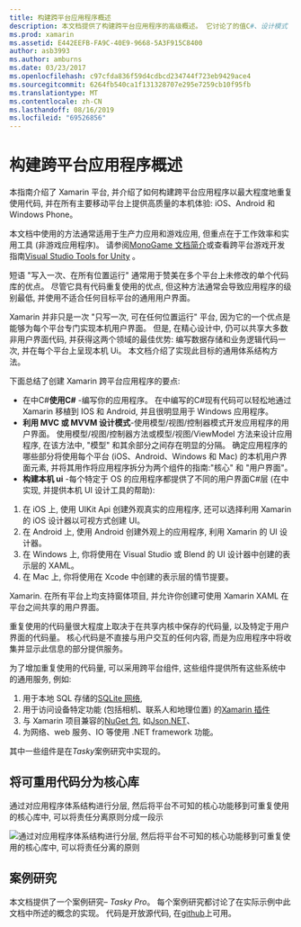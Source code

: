 ```yaml
---
title: 构建跨平台应用程序概述
description: 本文档提供了构建跨平台应用程序的高级概述。 它讨论了的值C#、设计模式 (如 MVC/MVVM) 和本机 ui。
ms.prod: xamarin
ms.assetid: E442EEFB-FA9C-40E9-9668-5A3F915C8400
author: asb3993
ms.author: amburns
ms.date: 03/23/2017
ms.openlocfilehash: c97cfda836f59d4cdbcd234744f723eb9429ace4
ms.sourcegitcommit: 6264fb540ca1f131328707e295e7259cb10f95fb
ms.translationtype: MT
ms.contentlocale: zh-CN
ms.lasthandoff: 08/16/2019
ms.locfileid: "69526856"
---
```

# <a name="building-cross-platform-applications-overview"></a>构建跨平台应用程序概述

本指南介绍了 Xamarin 平台, 并介绍了如何构建跨平台应用程序以最大程度地重复使用代码, 并在所有主要移动平台上提供高质量的本机体验: iOS、Android 和 Windows Phone。

本文档中使用的方法通常适用于生产力应用和游戏应用, 但重点在于工作效率和实用工具 (非游戏应用程序)。 请参阅[MonoGame 文档简介](~/graphics-games/monogame/introduction/index.md)或查看跨平台游戏开发指南[Visual Studio Tools for Unity](https://docs.microsoft.com/visualstudio/cross-platform/visual-studio-tools-for-unity) 。

短语 "写入一次、在所有位置运行" 通常用于赞美在多个平台上未修改的单个代码库的优点。 尽管它具有代码重复使用的优点, 但这种方法通常会导致应用程序的级别最低, 并使用不适合任何目标平台的通用用户界面。

Xamarin 并非只是一次 "只写一次, 可在任何位置运行" 平台, 因为它的一个优点是能够为每个平台专门实现本机用户界面。 但是, 在精心设计中, 仍可以共享大多数非用户界面代码, 并获得这两个领域的最佳优势: 编写数据存储和业务逻辑代码一次, 并在每个平台上呈现本机 Ui。 本文档介绍了实现此目标的通用体系结构方法。

下面总结了创建 Xamarin 跨平台应用程序的要点:

- 在中C#**使用C#**  -编写你的应用程序。 在中编写的C#现有代码可以轻松地通过 Xamarin 移植到 IOS 和 Android, 并且很明显用于 Windows 应用程序。
- **利用 MVC 或 MVVM 设计模式**-使用模型/视图/控制器模式开发应用程序的用户界面。 使用模型/视图/控制器方法或模型/视图/ViewModel 方法来设计应用程序, 在该方法中, "模型" 和其余部分之间存在明显的分隔。 确定应用程序的哪些部分将使用每个平台 (iOS、Android、Windows 和 Mac) 的本机用户界面元素, 并将其用作将应用程序拆分为两个组件的指南:"核心" 和 "用户界面"。
- **构建本机 ui** -每个特定于 OS 的应用程序都提供了不同的用户界面C#层 (在中实现, 并提供本机 UI 设计工具的帮助):

1. 在 iOS 上, 使用 UIKit Api 创建外观真实的应用程序, 还可以选择利用 Xamarin 的 iOS 设计器以可视方式创建 UI。
1. 在 Android 上, 使用 Android 创建外观上的应用程序, 利用 Xamarin 的 UI 设计器。
1. 在 Windows 上, 你将使用在 Visual Studio 或 Blend 的 UI 设计器中创建的表示层的 XAML。
1. 在 Mac 上, 你将使用在 Xcode 中创建的表示层的情节提要。

Xamarin. 在所有平台上均支持窗体项目, 并允许你创建可使用 Xamarin XAML 在平台之间共享的用户界面。 

重复使用的代码量很大程度上取决于在共享内核中保存的代码量, 以及特定于用户界面的代码量。 核心代码是不直接与用户交互的任何内容, 而是为应用程序中将收集并显示此信息的部分提供服务。

为了增加重复使用的代码量, 可以采用跨平台组件, 这些组件提供所有这些系统中的通用服务, 例如:

1. 用于本地 SQL 存储的[SQLite 网络](https://www.nuget.org/packages/sqlite-net-pcl/),
1. 用于访问设备特定功能 (包括相机、联系人和地理位置) 的[Xamarin 插件](https://xamarin.com/plugins)
1. 与 Xamarin 项目兼容的[NuGet 包](https://nuget.org), 如[Json.NET](https://www.nuget.org/packages/Newtonsoft.Json/)、
1. 为网络、web 服务、IO 等使用 .NET framework 功能。


其中一些组件是在*Tasky*案例研究中实现的。

 <a name="Separate_Reusable_Code_into_a_Core_Library" />


## <a name="separate-reusable-code-into-a-core-library"></a>将可重用代码分为核心库

通过对应用程序体系结构进行分层, 然后将平台不可知的核心功能移到可重复使用的核心库中, 可以将责任分离原则分成一段示

 ![](overview-images/layers2.png "通过对应用程序体系结构进行分层, 然后将平台不可知的核心功能移到可重复使用的核心库中, 可以将责任分离的原则")

 <a name="Case_Studies" />


## <a name="case-studies"></a>案例研究

本文档提供了一个案例研究– *Tasky Pro*。 每个案例研究都讨论了在实际示例中此文档中所述的概念的实现。 代码是开放源代码, 在[github](https://github.com/xamarin/mobile-samples/)上可用。
